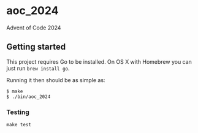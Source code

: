 # aoc_2024

Advent of Code 2024

## Getting started

This project requires Go to be installed. On OS X with Homebrew you can just run `brew install go`.

Running it then should be as simple as:

```console
$ make
$ ./bin/aoc_2024
```

### Testing

``make test``